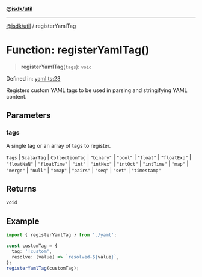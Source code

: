 [**@isdk/util**](../README.md)

***

[@isdk/util](../globals.md) / registerYamlTag

# Function: registerYamlTag()

> **registerYamlTag**(`tags`): `void`

Defined in: [yaml.ts:23](https://github.com/isdk/util.js/blob/6db2d9183a0020b4684dd604078788d3db3480e8/src/yaml.ts#L23)

Registers custom YAML tags to be used in parsing and stringifying YAML content.

## Parameters

### tags

A single tag or an array of tags to register.

`Tags` | `ScalarTag` | `CollectionTag` | `"binary"` | `"bool"` | `"float"` | `"floatExp"` | `"floatNaN"` | `"floatTime"` | `"int"` | `"intHex"` | `"intOct"` | `"intTime"` | `"map"` | `"merge"` | `"null"` | `"omap"` | `"pairs"` | `"seq"` | `"set"` | `"timestamp"`

## Returns

`void`

## Example

```typescript
import { registerYamlTag } from './yaml';

const customTag = {
  tag: '!custom',
  resolve: (value) => `resolved-${value}`,
};
registerYamlTag(customTag);
```
